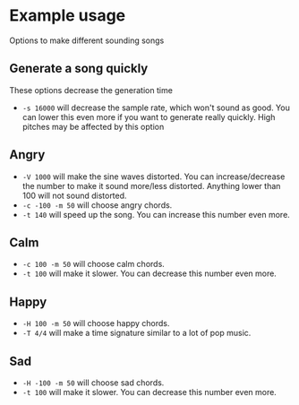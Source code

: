 # Example usage
Options to make different sounding songs

## Generate a song quickly
These options decrease the generation time
- `-s 16000` will decrease the sample rate, which won't sound as good. You can lower this even more if you want to generate really quickly. High pitches may be affected by this option 

## Angry
- `-V 1000` will make the sine waves distorted. You can increase/decrease the number to make it sound more/less distorted. Anything lower than 100 will not sound distorted.
- `-c -100 -m 50` will choose angry chords.
- `-t 140` will speed up the song. You can increase this number even more.

## Calm
- `-c 100 -m 50` will choose calm chords.
- `-t 100` will make it slower. You can decrease this number even more.

## Happy
- `-H 100 -m 50` will choose happy chords.
- `-T 4/4` will make a time signature similar to a lot of pop music.

## Sad
- `-H -100 -m 50` will choose sad chords.
- `-t 100` will make it slower. You can decrease this number even more.
